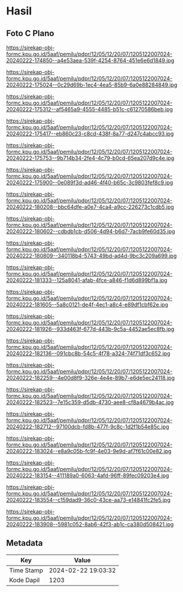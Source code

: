 # Hasil

## Foto C Plano

https://sirekap-obj-formc.kpu.go.id/5aaf/pemilu/pdpr/12/05/12/20/07/1205122007024-20240222-174850--a4e53aea-539f-4254-8764-451e6e6d1849.jpg

https://sirekap-obj-formc.kpu.go.id/5aaf/pemilu/pdpr/12/05/12/20/07/1205122007024-20240222-175024--0c29d69b-1ec4-4ea5-85b9-6a0e88284849.jpg

https://sirekap-obj-formc.kpu.go.id/5aaf/pemilu/pdpr/12/05/12/20/07/1205122007024-20240222-175312--af5465a9-4555-4485-b51c-c61270586beb.jpg

https://sirekap-obj-formc.kpu.go.id/5aaf/pemilu/pdpr/12/05/12/20/07/1205122007024-20240222-175417--eb860c23-c8cd-438f-8a77-d247c4abcc93.jpg

https://sirekap-obj-formc.kpu.go.id/5aaf/pemilu/pdpr/12/05/12/20/07/1205122007024-20240222-175753--9b714b34-2fe4-4c79-b0cd-65ea207d9c4e.jpg

https://sirekap-obj-formc.kpu.go.id/5aaf/pemilu/pdpr/12/05/12/20/07/1205122007024-20240222-175900--0e089f3d-ad46-4f40-b65c-3c9803fef8c9.jpg

https://sirekap-obj-formc.kpu.go.id/5aaf/pemilu/pdpr/12/05/12/20/07/1205122007024-20240222-180208--bbc64dfe-a0e7-4ca4-a9cc-226273c1cdb5.jpg

https://sirekap-obj-formc.kpu.go.id/5aaf/pemilu/pdpr/12/05/12/20/07/1205122007024-20240222-180602--cdbdb1cb-d506-4d94-b6d7-7acb9fe60d35.jpg

https://sirekap-obj-formc.kpu.go.id/5aaf/pemilu/pdpr/12/05/12/20/07/1205122007024-20240222-180809--340118b4-5743-49bd-ad4d-9bc3c209a699.jpg

https://sirekap-obj-formc.kpu.go.id/5aaf/pemilu/pdpr/12/05/12/20/07/1205122007024-20240222-181333--125a8041-afab-4fce-a846-f1d6d899bf1a.jpg

https://sirekap-obj-formc.kpu.go.id/5aaf/pemilu/pdpr/12/05/12/20/07/1205122007024-20240222-181605--5a8c0121-de4f-4ec1-a8c4-e89df1cbf62e.jpg

https://sirekap-obj-formc.kpu.go.id/5aaf/pemilu/pdpr/12/05/12/20/07/1205122007024-20240222-181926--933d463f-677d-443b-9c5a-4452ae5ec8fb.jpg

https://sirekap-obj-formc.kpu.go.id/5aaf/pemilu/pdpr/12/05/12/20/07/1205122007024-20240222-182136--091cbc8b-54c5-4f78-a324-74f71df3c652.jpg

https://sirekap-obj-formc.kpu.go.id/5aaf/pemilu/pdpr/12/05/12/20/07/1205122007024-20240222-182259--4e00d8f9-326e-4e4e-89b7-e6de5ec24118.jpg

https://sirekap-obj-formc.kpu.go.id/5aaf/pemilu/pdpr/12/05/12/20/07/1205122007024-20240222-182523--7e15c359-d5db-4730-aee8-cf8a4679b4ac.jpg

https://sirekap-obj-formc.kpu.go.id/5aaf/pemilu/pdpr/12/05/12/20/07/1205122007024-20240222-182712--97100dcb-fd8b-477f-9c8c-1d2f1b54e85c.jpg

https://sirekap-obj-formc.kpu.go.id/5aaf/pemilu/pdpr/12/05/12/20/07/1205122007024-20240222-183024--e8a9c05b-fc9f-4e03-9e9d-af7f61c00e82.jpg

https://sirekap-obj-formc.kpu.go.id/5aaf/pemilu/pdpr/12/05/12/20/07/1205122007024-20240222-183154--411189a0-6063-4afd-96ff-89fec09203e4.jpg

https://sirekap-obj-formc.kpu.go.id/5aaf/pemilu/pdpr/12/05/12/20/07/1205122007024-20240222-183554--c159dad9-36c0-43ce-aa73-e14841fc2fe5.jpg

https://sirekap-obj-formc.kpu.go.id/5aaf/pemilu/pdpr/12/05/12/20/07/1205122007024-20240222-183908--5981c052-8ab6-42f3-ab1c-ca380d508421.jpg


## Metadata

| Key        | Value               |
| ---------- | ------------------- |
| Time Stamp | 2024-02-22 19:03:32 |
| Kode Dapil | 1203                |



